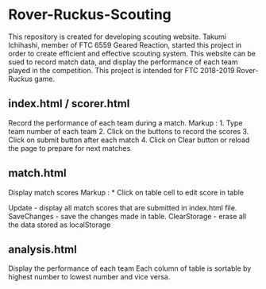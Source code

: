 # Rover-Ruckus-Scouting
This repository is created for developing scouting website.
Takumi Ichihashi, member of FTC 6559 Geared Reaction, started this project in order to create efficient and effective scouting system.
This website can be sued to record match data, and display the performance of each team played in the competition.
This project is intended for FTC 2018-2019 Rover-Ruckus game.

## index.html / scorer.html
Record the performance of each team during a match.
Markup : 1. Type team number of each team
         2. Click on the buttons to record the scores
         3. Click on submit button after each match
         4. Click on Clear button or reload the page to prepare for next matches

## match.html
Display match scores
Markup : * Click on table cell to edit score in table

Update - display all match scores that are submitted in index.html file.
SaveChanges - save the changes made in table.
ClearStorage - erase all the data stored as localStorage

## analysis.html
Display the performance of each team
Each column of table is sortable by highest number to lowest number and vice versa.
